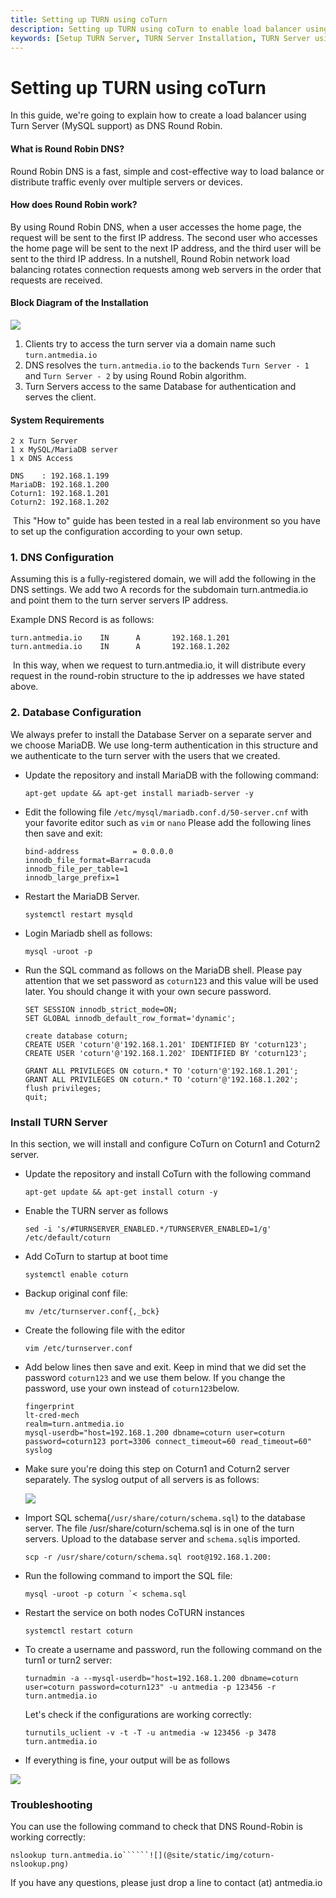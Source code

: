 ```yaml
---
title: Setting up TURN using coTurn 
description: Setting up TURN using coTurn to enable load balancer using Turn Server as Round Robin DNS.
keywords: [Setup TURN Server, TURN Server Installation, TURN Server using coTurn Installation, coTURN Quick Installation, Setup TURN using coTurn, Ant Media Server Documentation, Ant Media Server Tutorials]
---
```


# Setting up TURN using coTurn

In this guide, we're going to explain how to create a load balancer using Turn Server (MySQL support) as DNS Round Robin.

#### What is Round Robin DNS?

Round Robin DNS is a fast, simple and cost-effective way to load balance or distribute traffic evenly over multiple servers or devices.

#### How does Round Robin work?

By using Round Robin DNS, when a user accesses the home page, the request will be sent to the first IP address. The second user who accesses the home page will be sent to the next IP address, and the third user will be sent to the third IP address. In a nutshell, Round Robin network load balancing rotates connection requests among web servers in the order that requests are received.

#### Block Diagram of the Installation  
![](@site/static/img/turn_dns_round_robin.png)

1.  Clients try to access the turn server via a domain name such ```turn.antmedia.io```
2.  DNS resolves the ```turn.antmedia.io``` to the backends ```Turn Server - 1``` and ```Turn Server - 2``` by using Round Robin algorithm.
3.  Turn Servers access to the same Database for authentication and serves the client.

#### System Requirements

    2 x Turn Server
    1 x MySQL/MariaDB server
    1 x DNS Access

    DNS    : 192.168.1.199
    MariaDB: 192.168.1.200
    Coturn1: 192.168.1.201
    Coturn2: 192.168.1.202

 This "How to" guide has been tested in a real lab environment so you have to set up the configuration according to your own setup.

### 1\. DNS Configuration

Assuming this is a fully-registered domain, we will add the following in the DNS settings. We add two A records for the subdomain turn.antmedia.io and point them to the turn server servers IP address.

Example DNS Record is as follows:

    turn.antmedia.io	IN		A		192.168.1.201
    turn.antmedia.io	IN		A		192.168.1.202

 In this way, when we request to turn.antmedia.io, it will distribute every request in the round-robin structure to the ip addresses we have stated above.

### 2\. Database Configuration

We always prefer to install the Database Server on a separate server and we choose MariaDB. We use long-term authentication in this structure and we authenticate to the turn server with the users that we created.

*   Update the repository and install MariaDB with the following command:
    
        apt-get update && apt-get install mariadb-server -y
    
*   Edit the following file ```/etc/mysql/mariadb.conf.d/50-server.cnf``` with your favorite editor such as ```vim``` or ```nano``` Please add the following lines then save and exit:
    
        bind-address            = 0.0.0.0
        innodb_file_format=Barracuda
        innodb_file_per_table=1
        innodb_large_prefix=1
    
*   Restart the MariaDB Server.
    
    ```systemctl restart mysqld```
    
*   Login Mariadb shell as follows:
    
    ```mysql -uroot -p```
    
*   Run the SQL command as follows on the MariaDB shell. Please pay attention that we set password as ```coturn123``` and this value will be used later. You should change it with your own secure password.
    
        SET SESSION innodb_strict_mode=ON;
        SET GLOBAL innodb_default_row_format='dynamic';
        
        create database coturn;
        CREATE USER 'coturn'@'192.168.1.201' IDENTIFIED BY 'coturn123';
        CREATE USER 'coturn'@'192.168.1.202' IDENTIFIED BY 'coturn123';
        
        GRANT ALL PRIVILEGES ON coturn.* TO 'coturn'@'192.168.1.201';
        GRANT ALL PRIVILEGES ON coturn.* TO 'coturn'@'192.168.1.202';
        flush privileges;
        quit;
    

### Install TURN Server

In this section, we will install and configure CoTurn on Coturn1 and Coturn2 server.

*   Update the repository and install CoTurn with the following command
    
    ```apt-get update && apt-get install coturn -y```
    
*   Enable the TURN server as follows
    
    ```sed -i 's/#TURNSERVER_ENABLED.*/TURNSERVER_ENABLED=1/g' /etc/default/coturn```
    
*   Add CoTurn to startup at boot time
    
    ```systemctl enable coturn```
    
*   Backup original conf file:
    
    ```mv /etc/turnserver.conf{,_bck}```
    
*   Create the following file with the editor
    
    ```vim /etc/turnserver.conf```
    
*   Add below lines then save and exit. Keep in mind that we did set the password ```coturn123``` and we use them below. If you change the password, use your own instead of ```coturn123```below.
    
        fingerprint
        lt-cred-mech
        realm=turn.antmedia.io
        mysql-userdb="host=192.168.1.200 dbname=coturn user=coturn password=coturn123 port=3306 connect_timeout=60 read_timeout=60"
        syslog
    
*   Make sure you're doing this step on Coturn1 and Coturn2 server separately. The syslog output of all servers is as follows:
    
    ![](@site/static/img/coturn-2.png)
    
*   Import SQL schema(```/usr/share/coturn/schema.sql```) to the database server. The file /usr/share/coturn/schema.sql is in one of the turn servers. Upload to the database server and ```schema.sql```is imported.
    
    ```scp -r /usr/share/coturn/schema.sql root@192.168.1.200:```
    
*   Run the following command to import the SQL file:
    
    ```mysql -uroot -p coturn `< schema.sql```
    
*   Restart the service on both nodes CoTURN instances
    
    ```systemctl restart coturn```
    
*   To create a username and password, run the following command on the turn1 or turn2 server:
    
    ```turnadmin -a --mysql-userdb="host=192.168.1.200 dbname=coturn user=coturn password=coturn123" -u antmedia -p 123456 -r turn.antmedia.io```
    
    Let's check if the configurations are working correctly:
    
    ```turnutils_uclient -v -t -T -u antmedia -w 123456 -p 3478 turn.antmedia.io```
    
*   If everything is fine, your output will be as follows

![](@site/static/img/coturn-output.png)

### Troubleshooting

You can use the following command to check that DNS Round-Robin is working correctly:

```nslookup turn.antmedia.io``````![](@site/static/img/coturn-nslookup.png)```

If you have any questions, please just drop a line to contact (at) antmedia.io